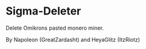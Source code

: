 # Sigma-Deleter
Delete Omikrons pasted monero miner.


By Napoleon (GreatZardasht) and HeyaGlitz (ItzRiotz)